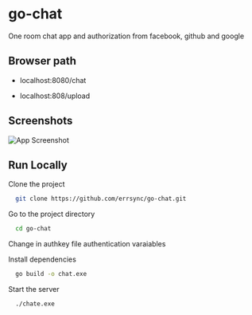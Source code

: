 
# go-chat

One room chat app and authorization from facebook, github and google


## Browser path

- localhost:8080/chat

- localhost:808/upload 


## Screenshots

![App Screenshot]()


## Run Locally

Clone the project

```bash
  git clone https://github.com/errsync/go-chat.git
```

Go to the project directory

```bash
  cd go-chat
```
Change in authkey file authentication varaiables

Install dependencies

```bash
  go build -o chat.exe
```

Start the server

```bash
  ./chate.exe
```

